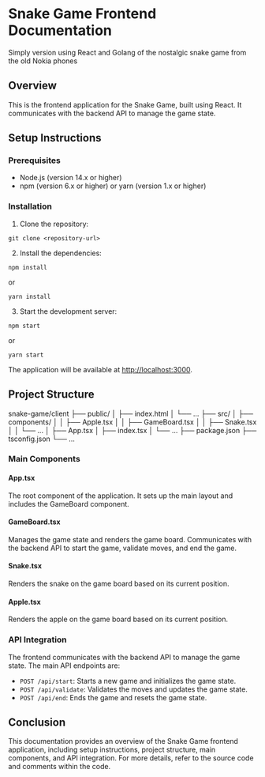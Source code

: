 # Snake Game Frontend Documentation

Simply version using React and Golang of the nostalgic snake game from the old Nokia phones

## Overview

This is the frontend application for the Snake Game, built using React. It communicates with the backend API to manage the game state.

## Setup Instructions

### Prerequisites

- Node.js (version 14.x or higher)
- npm (version 6.x or higher) or yarn (version 1.x or higher)

### Installation

1. Clone the repository:

```shell
git clone <repository-url>
```

2. Install the dependencies:

```shell
npm install
```

or

```shell
yarn install
```

3. Start the development server:

```shell
npm start
```

or

```shell
yarn start
```

The application will be available at [http://localhost:3000](http://localhost:3000).

## Project Structure

snake-game/client
├── public/
│ ├── index.html
│ └── ...
├── src/
│ ├── components/
│ │ ├── Apple.tsx
│ │ ├── GameBoard.tsx
│ │ ├── Snake.tsx
│ │ └── ...
│ ├── App.tsx
│ ├── index.tsx
│ └── ...
├── package.json
├── tsconfig.json
└── ...

### Main Components

#### App.tsx

The root component of the application. It sets up the main layout and includes the GameBoard component.

#### GameBoard.tsx

Manages the game state and renders the game board. Communicates with the backend API to start the game, validate moves, and end the game.

#### Snake.tsx

Renders the snake on the game board based on its current position.

#### Apple.tsx

Renders the apple on the game board based on its current position.

### API Integration

The frontend communicates with the backend API to manage the game state. The main API endpoints are:

- `POST /api/start`: Starts a new game and initializes the game state.
- `POST /api/validate`: Validates the moves and updates the game state.
- `POST /api/end`: Ends the game and resets the game state.

## Conclusion

This documentation provides an overview of the Snake Game frontend application, including setup instructions, project structure, main components, and API integration. For more details, refer to the source code and comments within the code.
